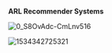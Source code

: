 **ARL Recommender Systems**


![0_S8OvAdc-CmLnv516](https://user-images.githubusercontent.com/58116973/126558648-be3a45a2-3777-4121-8140-e45edbd27ab2.gif)


![1534342725321](https://user-images.githubusercontent.com/58116973/126558651-58f0cd95-1eb4-4a84-94cd-fa239ffade88.gif)
